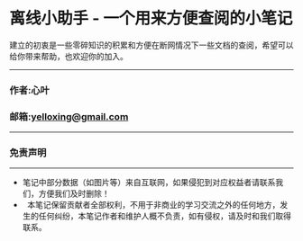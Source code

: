 #  离线小助手 - 一个用来方便查阅的小笔记

建立的初衷是一些零碎知识的积累和方便在断网情况下一些文档的查阅，希望可以给你带来帮助，也欢迎你的加入。

****
### 作者:心叶
### 邮箱:yelloxing@gmail.com
****

### 免责声明
------
*   笔记中部分数据（如图片等）来自互联网，如果侵犯到对应权益者请联系我们，方便我们及时删除！
*   本笔记保留贡献者全部权利，不用于非商业的学习交流之外的任何地方，发生的任何纠纷，本笔记作者和维护人概不负责，如有侵权，请及时和我们取得联系。

